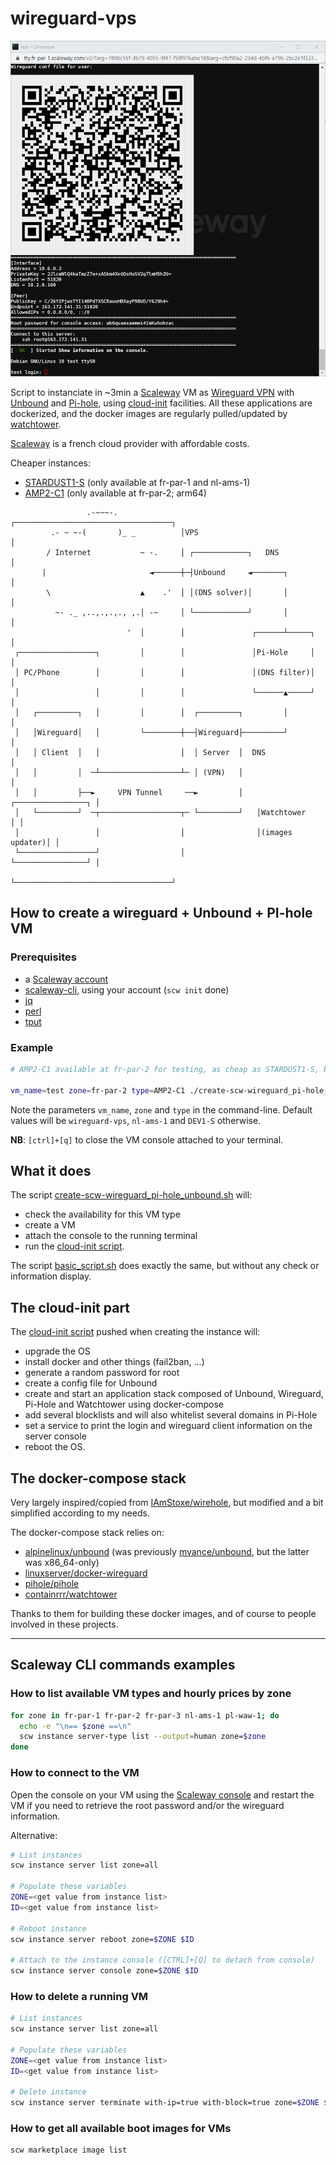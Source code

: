 # wireguard-vps

![screenshot](./assets/scw-wireguard.png)

Script to instanciate in ~3min a [Scaleway](https://www.scaleway.com/) VM as [Wireguard VPN](https://www.wireguard.com/) with [Unbound](https://nlnetlabs.nl/projects/unbound/about/) and [Pi-hole](https://github.com/pi-hole), using [cloud-init](https://cloudinit.readthedocs.io/en/latest/) facilities.
All these applications are dockerized, and the docker images are regularly pulled/updated by [watchtower](https://github.com/containrrr/watchtower).

[Scaleway](https://www.scaleway.com/) is a french cloud provider with affordable costs.

Cheaper instances:
- [STARDUST1-S](https://www.scaleway.com/en/stardust-instances/) (only available at fr-par-1 and nl-ams-1)
- [AMP2-C1](https://www.scaleway.com/en/amp2-instances/) (only available at fr-par-2; arm64)

```
                 .-~~~-.              ┌───────────────────────────────────┐
         .- ~ ~-(       )_ _          │VPS                                │
        / Internet           ~ -.     │ ┌────────────┐   DNS              │
       |                       ◄──────┼─┤Unbound     ◄───────┐            │
        \                    ▲    .'  │ │(DNS solver)│       │            │
          ~- ._ ,..,.,.,., ,.│ -~     │ └────────────┘       │            │
                          '  │        │               ┌──────┴─────┐      │
 ┌─────────────────┐         │        │               │Pi-Hole     │      │
 │ PC/Phone        │         │        │               │(DNS filter)│      │
 │                 │         │        │               └──────▲─────┘      │
 │   ┌─────────┐   │         │        │  ┌─────────┐         │            │
 │   │Wireguard│   │         └────────┼──┤Wireguard├─────────┘            │
 │   │ Client  │   │                  │  │ Server  │  DNS                 │
 │   │         │  ─┴──────────────────┴─ │ (VPN)   │                      │
 │   │         ├──►     VPN Tunnel     ──►         │   ┌────────────────┐ │
 │   └─────────┘  ─┬──────────────────┬─ └─────────┘   │Watchtower      │ │
 │                 │                  │                │(images updater)│ │
 └─────────────────┘                  │                └────────────────┘ │
                                      └───────────────────────────────────┘
```

## How to create a wireguard + Unbound + PI-hole VM

### Prerequisites
- a [Scaleway account](https://console.scaleway.com/register)
- [scaleway-cli](https://github.com/scaleway/scaleway-cli), using your account (`scw init` done)
- [jq](https://github.com/jqlang/jq)
- [perl](https://www.perl.org/get.html)
- [tput](https://manned.org/tput.1)

### Example

```bash
# AMP2-C1 available at fr-par-2 for testing, as cheap as STARDUST1-S, but arm64 instead of x86_64

vm_name=test zone=fr-par-2 type=AMP2-C1 ./create-scw-wireguard_pi-hole_unbound.sh

```

Note the parameters `vm_name`, `zone` and `type` in the command-line.
Default values will be `wireguard-vps`, `nl-ams-1` and `DEV1-S` otherwise.


__NB__: `[ctrl]+[q]` to close the VM console attached to your terminal.


## What it does

The script [create-scw-wireguard_pi-hole_unbound.sh](./create-scw-wireguard_pi-hole_unbound.sh) will:
- check the availability for this VM type
- create a VM
- attach the console to the running terminal
- run the [cloud-init script](./cloud-init/wireguard_pi-hole_unbound.sh).

The script [basic_script.sh](./basic_script.sh) does exactly the same, but without any check or information display.


## The cloud-init part

The [cloud-init script](./cloud-init/wireguard_pi-hole_unbound.sh) pushed when creating the instance will:
- upgrade the OS
- install docker and other things (fail2ban, ...)
- generate a random password for root
- create a config file for Unbound
- create and start an application stack composed of Unbound, Wireguard, Pi-Hole and Watchtower using docker-compose
- add several blocklists and will also whitelist several domains in Pi-Hole
- set a service to print the login and wireguard client information on the server console
- reboot the OS.


## The docker-compose stack

Very largely inspired/copied from [IAmStoxe/wirehole](https://github.com/IAmStoxe/wirehole), but modified and a bit simplified according to my needs.

The docker-compose stack relies on:
- [alpinelinux/unbound](https://hub.docker.com/r/alpinelinux/unbound) (was previously [mvance/unbound](https://github.com/MatthewVance/unbound-docker), but the latter was x86_64-only)
- [linuxserver/docker-wireguard](https://github.com/linuxserver/docker-wireguard)
- [pihole/pihole](https://github.com/pi-hole/pi-hole)
- [containrrr/watchtower](https://github.com/containrrr/watchtower)

Thanks to them for building these docker images, and of course to people involved in these projects.

---

## Scaleway CLI commands examples

### How to list available VM types and hourly prices by zone

```bash
for zone in fr-par-1 fr-par-2 fr-par-3 nl-ams-1 pl-waw-1; do
  echo -e "\n== $zone ==\n"
  scw instance server-type list --output=human zone=$zone
done
```


### How to connect to the VM

Open the console on your VM using the [Scaleway console](https://console.scaleway.com/) and restart the VM if you need to retrieve the root password and/or the wireguard information.

Alternative:
```bash
# List instances
scw instance server list zone=all

# Populate these variables
ZONE=<get value from instance list>
ID=<get value from instance list>

# Reboot instance
scw instance server reboot zone=$ZONE $ID

# Attach to the instance console ([CTRL]+[Q] to detach from console)
scw instance server console zone=$ZONE $ID
```


### How to delete a running VM

```bash
# List instances
scw instance server list zone=all

# Populate these variables
ZONE=<get value from instance list>
ID=<get value from instance list>

# Delete instance
scw instance server terminate with-ip=true with-block=true zone=$ZONE $ID
```

### How to get all available boot images for VMs

```bash
scw marketplace image list
```
